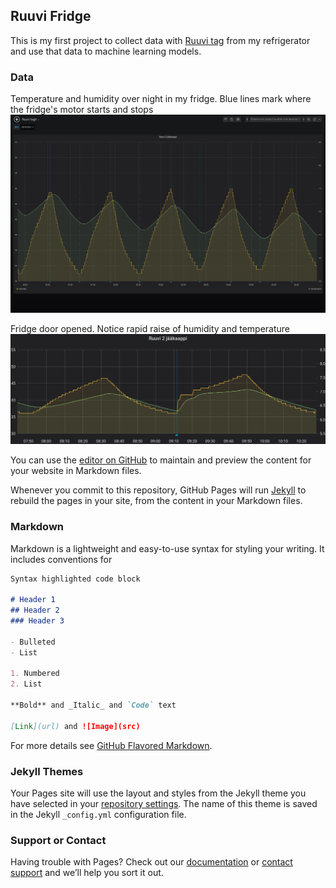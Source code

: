 ## Ruuvi Fridge

This is my first project to collect data with [Ruuvi tag](https://ruuvi.com/) from my refrigerator and use that data to machine learning models. 

### Data
Temperature and humidity over night in my fridge. Blue lines mark where the fridge's motor starts and stops
![Image](https://github.com/kilkki/ruuvi-fridge/blob/master/Screenshot_2019-11-01%20Ruuvi%20tagit%20-%20Grafana.png "Normal loop")

Fridge door opened. Notice rapid raise of humidity and temperature
![Image](https://github.com/kilkki/ruuvi-fridge/blob/master/Screenshot_2019-11-01%20Ruuvi%20tagit%20-%20door_open.png "Door open")

You can use the [editor on GitHub](https://github.com/kilkki/ruuvi-fridge/edit/master/index.md) to maintain and preview the content for your website in Markdown files.

Whenever you commit to this repository, GitHub Pages will run [Jekyll](https://jekyllrb.com/) to rebuild the pages in your site, from the content in your Markdown files.

### Markdown

Markdown is a lightweight and easy-to-use syntax for styling your writing. It includes conventions for

```markdown
Syntax highlighted code block

# Header 1
## Header 2
### Header 3

- Bulleted
- List

1. Numbered
2. List

**Bold** and _Italic_ and `Code` text

[Link](url) and ![Image](src)
```

For more details see [GitHub Flavored Markdown](https://guides.github.com/features/mastering-markdown/).

### Jekyll Themes

Your Pages site will use the layout and styles from the Jekyll theme you have selected in your [repository settings](https://github.com/kilkki/ruuvi-fridge/settings). The name of this theme is saved in the Jekyll `_config.yml` configuration file.

### Support or Contact

Having trouble with Pages? Check out our [documentation](https://help.github.com/categories/github-pages-basics/) or [contact support](https://github.com/contact) and we’ll help you sort it out.
